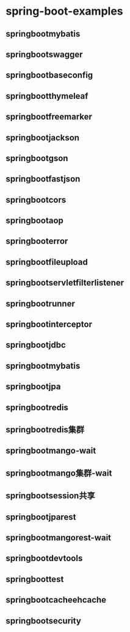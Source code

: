 # spring-boot-examples
## springbootmybatis
## springbootswagger
## springbootbaseconfig
## springbootthymeleaf
## springbootfreemarker
## springbootjackson
## springbootgson
## springbootfastjson
## springbootcors
## springbootaop
## springbooterror
## springbootfileupload
## springbootservletfilterlistener
## springbootrunner
## springbootinterceptor
## springbootjdbc
## springbootmybatis
## springbootjpa
## springbootredis
## springbootredis集群
## springbootmango-wait
## springbootmango集群-wait
## springbootsession共享
## springbootjparest
## springbootmangorest-wait
## springbootdevtools
## springboottest
## springbootcacheehcache
## springbootsecurity